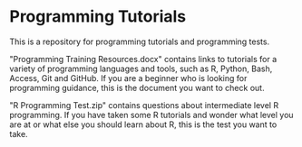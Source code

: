 # Programming Tutorials
This is a repository for programming tutorials and programming tests.

"Programming Training Resources.docx" contains links to tutorials for a variety of programming languages and tools, such as R, Python, Bash, Access, Git and GitHub. If you are a beginner who is looking for programming guidance, this is the document you want to check out.

"R Programming Test.zip" contains questions about intermediate level R programming. If you have taken some R tutorials and wonder what level you are at or what else you should learn about R, this is the test you want to take.
